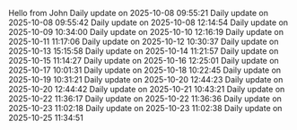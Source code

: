 ﻿Hello from John
Daily update on 2025-10-08 09:55:21
Daily update on 2025-10-08 09:55:42
Daily update on 2025-10-08 12:14:54
Daily update on 2025-10-09 10:34:00
Daily update on 2025-10-10 12:16:19
Daily update on 2025-10-11 11:17:06
Daily update on 2025-10-12 10:30:37
Daily update on 2025-10-13 15:15:58
Daily update on 2025-10-14 11:21:57
Daily update on 2025-10-15 11:14:27
Daily update on 2025-10-16 12:25:01
Daily update on 2025-10-17 10:01:31
Daily update on 2025-10-18 10:22:45
Daily update on 2025-10-19 10:31:21
Daily update on 2025-10-20 12:44:23
Daily update on 2025-10-20 12:44:42
Daily update on 2025-10-21 10:43:21
Daily update on 2025-10-22 11:36:17
Daily update on 2025-10-22 11:36:36
Daily update on 2025-10-23 11:02:18
Daily update on 2025-10-23 11:02:38
Daily update on 2025-10-25 11:34:51
